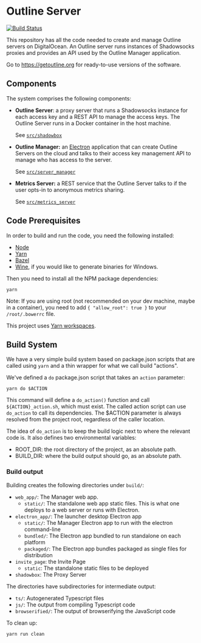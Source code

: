 # Outline Server

[![Build Status](https://travis-ci.org/Jigsaw-Code/outline-server.svg?branch=master)](https://travis-ci.org/Jigsaw-Code/outline-server)

This repository has all the code needed to create and manage Outline servers on
DigitalOcean. An Outline server runs instances of Shadowsocks proxies and
provides an API used by the Outline Manager application.

Go to https://getoutline.org for ready-to-use versions of the software.

## Components

The system comprises the following components:

- **Outline Server**: a proxy server that runs a Shadowsocks instance for each
  access key and a REST API to manage the access keys. The Outline Server runs
  in a Docker container in the host machine.

  See [`src/shadowbox`](src/shadowbox)

- **Outline Manager:** an [Electron](https://electronjs.org/) application that
  can create Outline Servers on the cloud and talks to their access key
  management API to manage who has access to the server.

  See [`src/server_manager`](src/server_manager)

- **Metrics Server:** a REST service that the Outline Server talks to
  if the user opts-in to anonymous metrics sharing.

  See [`src/metrics_server`](src/metrics_server)


## Code Prerequisites

In order to build and run the code, you need the following installed:
  - [Node](https://nodejs.org/)
  - [Yarn](https://yarnpkg.com/en/docs/install)
  - [Bazel](https://docs.bazel.build/versions/master/install.html)
  - [Wine](https://www.winehq.org/download), if you would like to generate binaries for Windows.

Then you need to install all the NPM package dependencies:
```
yarn
```

Note: If you are using root (not recommended on your dev machine, maybe in a container), you need to add `{ "allow_root": true }` to your `/root/.bowerrc` file.

This project uses [Yarn workspaces](https://yarnpkg.com/blog/2017/08/02/introducing-workspaces/).


## Build System

We have a very simple build system based on package.json scripts that are called using `yarn`
and a thin wrapper for what we call build "actions".

We've defined a `do` package.json script that takes an `action` parameter:
```shell
yarn do $ACTION
```

This command will define a `do_action()` function and call `${ACTION}_action.sh`, which must exist.
The called action script can use `do_action` to call its dependencies. The $ACTION parameter is
always resolved from the project root, regardless of the caller location.

The idea of `do_action` is to keep the build logic next to where the relevant code is.
It also defines two environmental variables:

- ROOT_DIR: the root directory of the project, as an absolute path.
- BUILD_DIR: where the build output should go, as an absolute path.

### Build output

Building creates the following directories under `build/`:
- `web_app/`: The Manager web app.
  - `static/`: The standalone web app static files. This is what one deploys to a web server or runs with Electron.
- `electron_app/`: The launcher desktop Electron app
  - `static/`: The Manager Electron app to run with the electron command-line
  - `bundled/`: The Electron app bundled to run standalone on each platform
  - `packaged/`: The Electron app bundles packaged as single files for distribution
- `invite_page`: the Invite Page
  - `static`: The standalone static files to be deployed
- `shadowbox`: The Proxy Server

The directories have subdirectories for intermediate output:
- `ts/`: Autogenerated Typescript files
- `js/`: The output from compiling Typescript code
- `browserified/`: The output of browserifying the JavaScript code

To clean up:
```
yarn run clean
```
